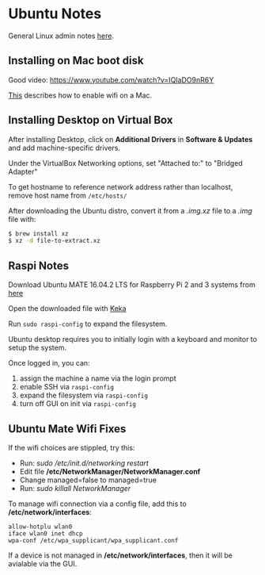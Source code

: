 # Ubuntu Notes

General Linux admin notes [here](./linux.md).

## Installing on Mac boot disk

Good video: https://www.youtube.com/watch?v=IQIaDO9nR6Y

[This](http://sourcedigit.com/19519-how-to-enable-wifi-in-ubuntu-16-04/) describes how to enable wifi on a Mac.

## Installing Desktop on Virtual Box

After installing Desktop, click on **Additional Drivers** in **Software & Updates**
and add machine-specific drivers.

Under the VirtualBox Networking options, set "Attached to:" to "Bridged Adapter"

To get hostname to reference network address rather than localhost, remove
host name from `/etc/hosts/`

After downloading the Ubuntu distro, convert it from a *.img.xz* file to a *.img* file with:
```bash
$ brew install xz
$ xz -d file-to-extract.xz
```

## Raspi Notes

Download Ubuntu MATE 16.04.2 LTS for Raspberry Pi 2 and 3 systems from [here](https://ubuntu-mate.org/download/)

Open the downloaded file with [Keka](http://www.kekaosx.com/en/)

Run `sudo raspi-config` to expand the filesystem.

Ubuntu desktop requires you to initially login with a keyboard and monitor to setup the
system.

Once logged in, you can:
1) assign the machine a name via the login prompt
2) enable SSH via `raspi-config`
3) expand the filesystem via `raspi-config`
4) turn off GUI on init via `raspi-config`


## Ubuntu Mate Wifi Fixes

If the wifi choices are stippled, try this:
* Run: *sudo /etc/init.d/networking restart*
* Edit file **/etc/NetworkManager/NetworkManager.conf**
* Change managed=false to managed=true
* Run: *sudo killall NetworkManager*

To manage wifi connection via a config file, add this to **/etc/network/interfaces**:
```
allow-hotplu wlan0
iface wlan0 inet dhcp
wpa-conf /etc/wpa_supplicant/wpa_supplicant.conf
```

If a device is not managed in **/etc/network/interfaces**, then it will be avialable via the GUI.

